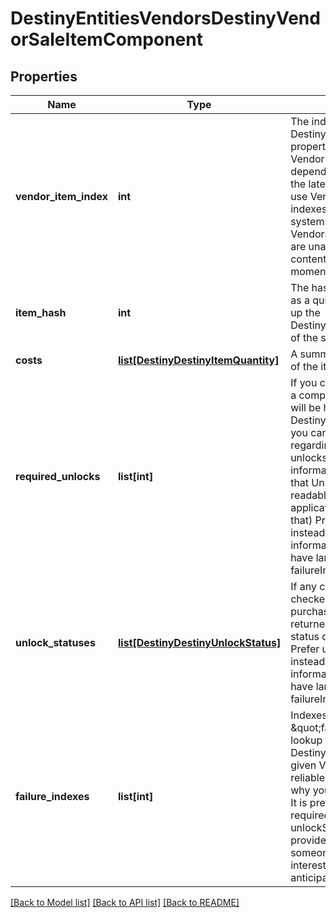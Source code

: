 # DestinyEntitiesVendorsDestinyVendorSaleItemComponent

## Properties
Name | Type | Description | Notes
------------ | ------------- | ------------- | -------------
**vendor_item_index** | **int** | The index into the DestinyVendorDefinition.itemList property.  Note that this means Vendor data  *is* Content Version dependent: make sure you have the latest content before you use Vendor data,  or these indexes may mismatch.      Most systems avoid this problem, but Vendors is one area where we  are unable to reasonably avoid content dependency at the moment. | [optional] 
**item_hash** | **int** | The hash of the item being sold, as a quick shortcut for looking up the DestinyInventoryItemDefinition  of the sale item. | [optional] 
**costs** | [**list[DestinyDestinyItemQuantity]**](DestinyDestinyItemQuantity.md) | A summary of the current costs of the item. | [optional] 
**required_unlocks** | **list[int]** | If you can&#39;t buy the item due to a complex character state, these will be hashes for  DestinyUnlockDefinitions that you can check to see messages regarding the failure (if the unlocks  have human readable information: it is not guaranteed that Unlocks will have human readable strings, and  your application will have to handle that)    Prefer using failureIndexes instead.  These are provided for informational purposes, but have largely  been supplanted by failureIndexes. | [optional] 
**unlock_statuses** | [**list[DestinyDestinyUnlockStatus]**](DestinyDestinyUnlockStatus.md) | If any complex unlock states are checked in determining purchasability, these will  be returned here along with the status of the unlock check.    Prefer using failureIndexes instead.  These are provided for informational purposes, but have largely  been supplanted by failureIndexes. | [optional] 
**failure_indexes** | **list[int]** | Indexes in to the \&quot;failureStrings\&quot; lookup table in DestinyVendorDefinition for the given Vendor.  Gives some more reliable failure information for why you can&#39;t purchase an item.    It is preferred to use these over requiredUnlocks and unlockStatuses: the latter are provided  mostly in case someone can do something interesting with it that I didn&#39;t anticipate. | [optional] 

[[Back to Model list]](../README.md#documentation-for-models) [[Back to API list]](../README.md#documentation-for-api-endpoints) [[Back to README]](../README.md)


